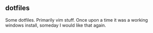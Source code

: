## dotfiles

Some dotfiles. Primarily vim stuff. Once upon a time it was a working windows 
install, someday I would like that again.
